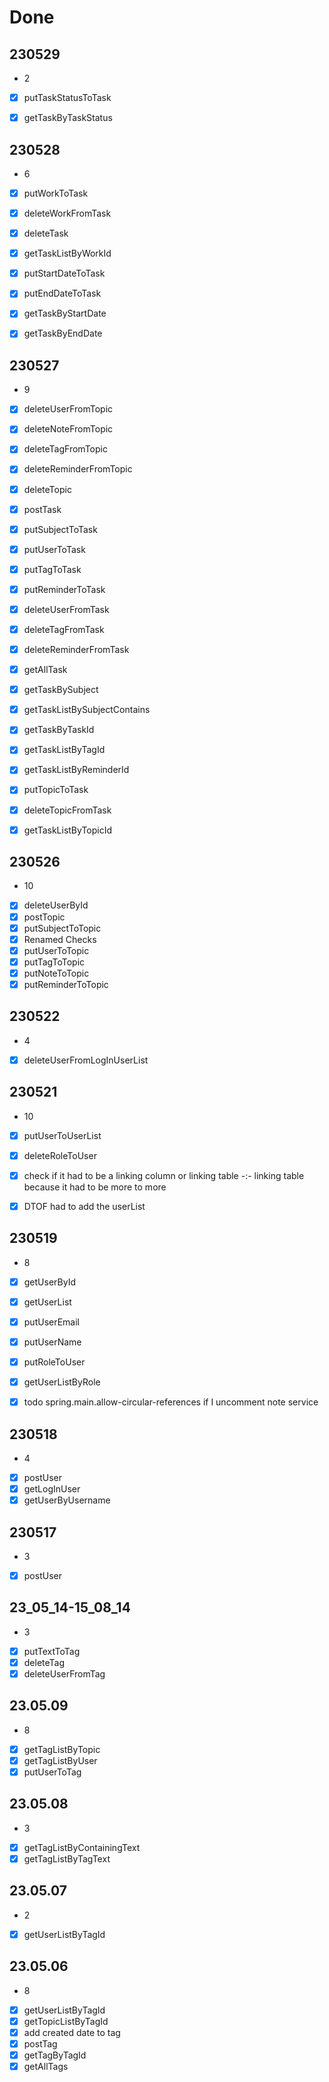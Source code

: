 # Done

## 230529

- 2

- [x] putTaskStatusToTask
- [x] getTaskByTaskStatus


## 230528
- 6

- [x] putWorkToTask
- [x] deleteWorkFromTask
- [x] deleteTask
- [x] getTaskListByWorkId

- [x] putStartDateToTask
- [x] putEndDateToTask
- [x] getTaskByStartDate
- [x] getTaskByEndDate

## 230527

- 9

- [x] deleteUserFromTopic
- [x] deleteNoteFromTopic
- [x] deleteTagFromTopic
- [x] deleteReminderFromTopic
- [x] deleteTopic
- [x] postTask
- [x] putSubjectToTask
- [x] putUserToTask
- [x] putTagToTask
- [x] putReminderToTask
- [x] deleteUserFromTask
- [x] deleteTagFromTask
- [x] deleteReminderFromTask
- [x] getAllTask
- [x] getTaskBySubject
- [x] getTaskListBySubjectContains
- [x] getTaskByTaskId
- [x] getTaskListByTagId
- [x] getTaskListByReminderId

- [x] putTopicToTask
- [x] deleteTopicFromTask
- [x] getTaskListByTopicId

## 230526

- 10

- [x] deleteUserById
- [x] postTopic
- [x] putSubjectToTopic
- [x] Renamed Checks
- [x] putUserToTopic
- [x] putTagToTopic
- [x] putNoteToTopic
- [x] putReminderToTopic

## 230522

- 4

- [x] deleteUserFromLogInUserList

## 230521

- 10

- [x] putUserToUserList
- [x] deleteRoleToUser


- [x] check if it had to be a linking column or linking table -:- linking table because it had to be more to more
- [x] DTOF had to add the userList

## 230519

- 8

- [x] getUserById
- [x] getUserList
- [x] putUserEmail
- [x] putUserName

- [x] putRoleToUser
- [x] getUserListByRole

- [x] todo spring.main.allow-circular-references if I uncomment note service

## 230518

- 4

- [x] postUser
- [x] getLogInUser
- [x] getUserByUsername

## 230517

- 3

- [x] postUser

## 23_05_14-15_08_14

- 3

- [x] putTextToTag
- [x] deleteTag
- [x] deleteUserFromTag

## 23.05.09

- 8
- [x] getTagListByTopic
- [x] getTagListByUser
- [x] putUserToTag

## 23.05.08

- 3
- [x] getTagListByContainingText
- [x] getTagListByTagText

## 23.05.07

- 2
- [x] getUserListByTagId

## 23.05.06

- 8
- [x] getUserListByTagId
- [x] getTopicListByTagId
- [x] add created date to tag
- [x] postTag
- [x] getTagByTagId
- [x] getAllTags